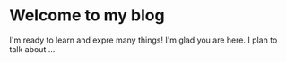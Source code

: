 # Welcome to my blog
I'm ready to learn and expre many things!
I'm glad you are here. I plan to talk about ...
